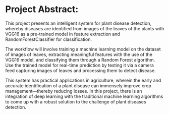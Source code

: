 # Project Abstract:

 This project presents an intelligent system for plant disease detection, whereby diseases are identified from images of the leaves of the plants with VGG16 as a pre-trained model in feature extraction and RandomForestClassifier for classification.

The workflow will involve training a machine learning model on the dataset of images of leaves, extracting meaningful features with the use of the VGG16 model, and classifying them through a Random Forest algorithm. Use the trained model for real-time prediction by testing it via a camera feed capturing images of leaves and processing them to detect disease.

This system has practical applications in agriculture, wherein the early and accurate identification of a plant disease can immensely improve crop management—thereby reducing losses. In this project, there is an integration of deep learning with the traditional machine learning algorithms to come up with a robust solution to the challenge of plant diseases detection.
